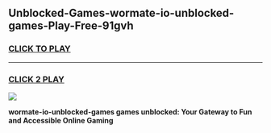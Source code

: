 
## Unblocked-Games-wormate-io-unblocked-games-Play-Free-91gvh
<h3>
<a href="https://premium76.site?title=wormate-io-unblocked-games&ref=22A">CLICK TO PLAY</a></h3>
<hr>

<h3>
<a href="https://premium76.site?title=wormate-io-unblocked-games&ref=22A">CLICK 2 PLAY</a>
  
</h3>

<a href="https://premium76.site?title=wormate-io-unblocked-games&ref=22A"><img src="https://clearcache.store/games.png"></a>


**wormate-io-unblocked-games games unblocked: Your Gateway to Fun and Accessible Online Gaming**
